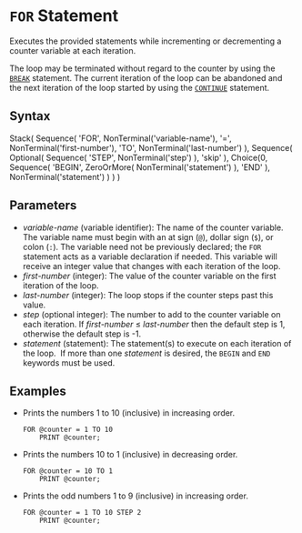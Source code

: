 # `FOR` Statement

Executes the provided statements while incrementing or decrementing a counter variable at each iteration.  

The loop may be terminated without regard to the counter by using the [`BREAK`](break_statement.html) statement. The current iteration of the loop can be abandoned and the next iteration of the loop started by using the [`CONTINUE`](continue_statement.html) statement.

## Syntax

<railroad-diagram>
Stack(
    Sequence(
        'FOR',
        NonTerminal('variable-name'),
        '=',
        NonTerminal('first-number'),
        'TO',
        NonTerminal('last-number')
    ),
    Sequence(
        Optional(
            Sequence(
                'STEP',
                NonTerminal('step')
            ),
            'skip'
        ),
        Choice(0,
            Sequence(
                'BEGIN',
                ZeroOrMore(
                    NonTerminal('statement')
                ),
                'END'
            ),
            NonTerminal('statement')
        )
    )
)
</railroad-diagram>

## Parameters

- *variable-name* (variable identifier): The name of the counter variable. The variable name must begin with an at sign (`@`), dollar sign (`$`), or colon (`:`). The variable need not be previously declared; the `FOR` statement acts as a variable declaration if needed. This variable will receive an integer value that changes with each iteration of the loop.
- *first-number* (integer): The value of the counter variable on the first iteration of the loop.
- *last-number* (integer): The loop stops if the counter steps past this value.
- *step* (optional integer): The number to add to the counter variable on each iteration. If *first-number* ≤ *last-number* then the default step is 1, otherwise the default step is -1.
- *statement* (statement): The statement(s) to execute on each iteration of the loop.  If more than one *statement* is desired, the `BEGIN` and `END` keywords must be used.

## Examples

- Prints the numbers 1 to 10 (inclusive) in increasing order.

    ```
    FOR @counter = 1 TO 10
        PRINT @counter;
    ```

- Prints the numbers 10 to 1 (inclusive) in decreasing order.

    ```
    FOR @counter = 10 TO 1
        PRINT @counter;
    ```

- Prints the odd numbers 1 to 9 (inclusive) in increasing order.

    ```
    FOR @counter = 1 TO 10 STEP 2
        PRINT @counter;
    ```
